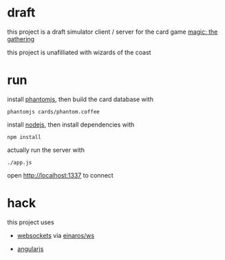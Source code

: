 # draft

this project is a draft simulator client / server for the card game
[magic: the gathering](http://en.wikipedia.org/wiki/Magic:_The_Gathering)

this project is unafilliated with wizards of the coast

# run

install [phantomjs](http://phantomjs.org), then build the card database with

    phantomjs cards/phantom.coffee

install [nodejs](http://nodejs.org), then install dependencies with

    npm install

actually run the server with

    ./app.js

open [http://localhost:1337](http://localhost:1337) to connect

# hack

this project uses

- [websockets](http://en.wikipedia.org/wiki/WebSocket) via [einaros/ws](https://github.com/einaros/ws)

- [angularjs](http://angularjs.org/)
